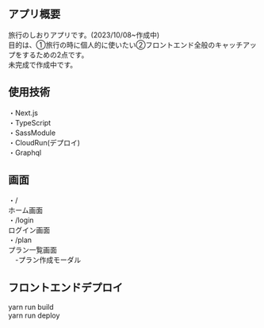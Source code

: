 ## アプリ概要
旅行のしおりアプリです。(2023/10/08~作成中)<br>
目的は、①旅行の時に個人的に使いたい②フロントエンド全般のキャッチアップをするための2点です。<br>
未完成で作成中です。

## 使用技術

・Next.js<br/>
・TypeScript<br/>
・SassModule<br/>
・CloudRun(デプロイ)<br/>
・Graphql

## 画面

・/<br/>ホーム画面<br/>
・/login<br/>ログイン画面<br/>
・/plan<br/>プラン一覧画面<br/>　-プラン作成モーダル<br/>

## フロントエンドデプロイ
yarn run build <br>
yarn run deploy

